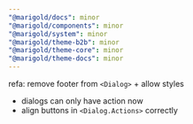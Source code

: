 ```yaml
---
"@marigold/docs": minor
"@marigold/components": minor
"@marigold/system": minor
"@marigold/theme-b2b": minor
"@marigold/theme-core": minor
"@marigold/theme-docs": minor
---
```


refa: remove footer from `<Dialog>` + allow styles

- dialogs can only have action now
- align buttons in `<Dialog.Actions>` correctly 

